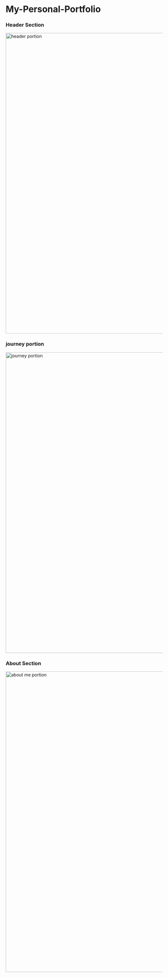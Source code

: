 # My-Personal-Portfolio

### Header Section
<img width="960" alt="header portion" src="https://github.com/MuhammadEssa-514/My-Personal-Portfolio/assets/116353309/67829f48-929e-4232-9fb9-ca07c5114448">

### journey portion
<img width="960" alt="journey portion" src="https://github.com/MuhammadEssa-514/My-Personal-Portfolio/assets/116353309/08cee155-5fea-414d-abd5-faebdd207d63">

### About Section

<img width="960" alt="about me portion" src="https://github.com/MuhammadEssa-514/My-Personal-Portfolio/assets/116353309/2b56c716-b57b-4858-b369-3d45baa31d06">




